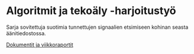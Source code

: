 # Algoritmit ja tekoäly -harjoitustyö
Sarja sovitettuja suotimia tunnettujen signaalien etsimiseen kohinan seasta äänitiedostossa.

[Dokumentit ja viikkoraportit](https://github.com/ogveeti/tiralabra/tree/main/Dokumentaatio)
